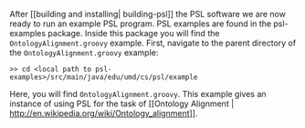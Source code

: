 After [[building and installing| building-psl]] the PSL software we are now ready to run an example PSL program.  PSL examples are found in the psl-examples package.  Inside this package you will find the ```OntologyAlignment.groovy``` example.  First, navigate to the parent directory of the `OntologyAlignment.groovy` example:  
  

````
>> cd <local path to psl-examples>/src/main/java/edu/umd/cs/psl/example  
````     
  
Here, you will find `OntologyAlignment.groovy`. This example gives an instance of using PSL for the task of [[Ontology Alignment | http://en.wikipedia.org/wiki/Ontology_alignment]].  